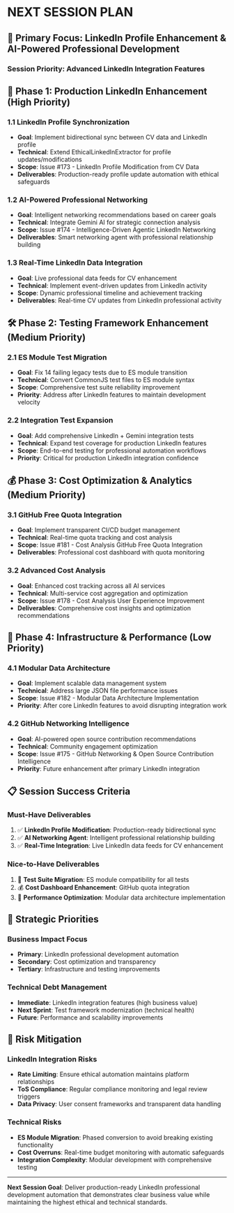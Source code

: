 # NEXT SESSION PLAN

## 🎯 **Primary Focus: LinkedIn Profile Enhancement & AI-Powered Professional Development**

### **Session Priority: Advanced LinkedIn Integration Features**

## 🚀 **Phase 1: Production LinkedIn Enhancement (High Priority)**

### **1.1 LinkedIn Profile Synchronization**
- **Goal**: Implement bidirectional sync between CV data and LinkedIn profile
- **Technical**: Extend EthicalLinkedInExtractor for profile updates/modifications
- **Scope**: Issue #173 - LinkedIn Profile Modification from CV Data
- **Deliverables**: Production-ready profile update automation with ethical safeguards

### **1.2 AI-Powered Professional Networking**  
- **Goal**: Intelligent networking recommendations based on career goals
- **Technical**: Integrate Gemini AI for strategic connection analysis
- **Scope**: Issue #174 - Intelligence-Driven Agentic LinkedIn Networking
- **Deliverables**: Smart networking agent with professional relationship building

### **1.3 Real-Time LinkedIn Data Integration**
- **Goal**: Live professional data feeds for CV enhancement
- **Technical**: Implement event-driven updates from LinkedIn activity
- **Scope**: Dynamic professional timeline and achievement tracking
- **Deliverables**: Real-time CV updates from LinkedIn professional activity

## 🛠️ **Phase 2: Testing Framework Enhancement (Medium Priority)**

### **2.1 ES Module Test Migration**
- **Goal**: Fix 14 failing legacy tests due to ES module transition
- **Technical**: Convert CommonJS test files to ES module syntax
- **Scope**: Comprehensive test suite reliability improvement
- **Priority**: Address after LinkedIn features to maintain development velocity

### **2.2 Integration Test Expansion**
- **Goal**: Add comprehensive LinkedIn + Gemini integration tests
- **Technical**: Expand test coverage for production LinkedIn features
- **Scope**: End-to-end testing for professional automation workflows
- **Priority**: Critical for production LinkedIn integration confidence

## 💰 **Phase 3: Cost Optimization & Analytics (Medium Priority)**

### **3.1 GitHub Free Quota Integration**
- **Goal**: Implement transparent CI/CD budget management  
- **Technical**: Real-time quota tracking and cost analysis
- **Scope**: Issue #181 - Cost Analysis GitHub Free Quota Integration
- **Deliverables**: Professional cost dashboard with quota monitoring

### **3.2 Advanced Cost Analysis**
- **Goal**: Enhanced cost tracking across all AI services
- **Technical**: Multi-service cost aggregation and optimization
- **Scope**: Issue #178 - Cost Analysis User Experience Improvement
- **Deliverables**: Comprehensive cost insights and optimization recommendations

## 🔧 **Phase 4: Infrastructure & Performance (Low Priority)**

### **4.1 Modular Data Architecture**
- **Goal**: Implement scalable data management system
- **Technical**: Address large JSON file performance issues
- **Scope**: Issue #182 - Modular Data Architecture Implementation
- **Priority**: After core LinkedIn features to avoid disrupting integration work

### **4.2 GitHub Networking Intelligence**
- **Goal**: AI-powered open source contribution recommendations
- **Technical**: Community engagement optimization
- **Scope**: Issue #175 - GitHub Networking & Open Source Contribution Intelligence
- **Priority**: Future enhancement after primary LinkedIn integration

## 📋 **Session Success Criteria**

### **Must-Have Deliverables**
1. ✅ **LinkedIn Profile Modification**: Production-ready bidirectional sync
2. ✅ **AI Networking Agent**: Intelligent professional relationship building
3. ✅ **Real-Time Integration**: Live LinkedIn data feeds for CV enhancement

### **Nice-to-Have Deliverables**
1. 🔧 **Test Suite Migration**: ES module compatibility for all tests
2. 💰 **Cost Dashboard Enhancement**: GitHub quota integration
3. 🚀 **Performance Optimization**: Modular data architecture implementation

## 🎯 **Strategic Priorities**

### **Business Impact Focus**
- **Primary**: LinkedIn professional development automation
- **Secondary**: Cost optimization and transparency
- **Tertiary**: Infrastructure and testing improvements

### **Technical Debt Management**
- **Immediate**: LinkedIn integration features (high business value)
- **Next Sprint**: Test framework modernization (technical health)
- **Future**: Performance and scalability improvements

## 🚦 **Risk Mitigation**

### **LinkedIn Integration Risks**
- **Rate Limiting**: Ensure ethical automation maintains platform relationships
- **ToS Compliance**: Regular compliance monitoring and legal review triggers
- **Data Privacy**: User consent frameworks and transparent data handling

### **Technical Risks**
- **ES Module Migration**: Phased conversion to avoid breaking existing functionality
- **Cost Overruns**: Real-time budget monitoring with automatic safeguards
- **Integration Complexity**: Modular development with comprehensive testing

---

**Next Session Goal**: Deliver production-ready LinkedIn professional development automation that demonstrates clear business value while maintaining the highest ethical and technical standards.